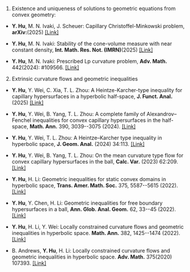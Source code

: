 1. Existence and uniqueness of solutions to geometric equations from convex geometry:

- <strong>Y. Hu</strong>, M. N. Ivaki, J. Scheuer: Capillary Christoffel-Minkowski problem, <strong>arXiv:</strong>(2025) [[Link]](https://arxiv.org/pdf/2504.09320)

- <strong>Y. Hu</strong>, M. N. Ivaki: Stability of the cone-volume measure with near constant density, <strong>Int. Math. Res. Not. (IMRN)</strong>(2025) [[Link]](https://doi.org/10.1093/imrn/rnaf062)

- <strong>Y. Hu</strong>, M. N. Ivaki: Prescribed Lp curvature problem, <strong>Adv. Math.</strong> 442(2024): #109566. [[Link]](https://doi.org/10.1016/j.aim.2024.109566)

2. Extrinsic curvature flows and geometric inequalities 

- <strong>Y. Hu</strong>, Y. Wei, C. Xia, T. L. Zhou: A Heintze-Karcher-type inequality for capillary hypersurfaces in a hyperbolic half-space, <strong>J. Funct. Anal.</strong>(2025) [[Link]](https://doi.org/10.1016/j.jfa.2025.110970)

- <strong>Y. Hu</strong>, Y. Wei, B. Yang, T. L. Zhou: A complete family of Alexandrov–Fenchel inequalities for convex capillary hypersurfaces in the half-space, <strong>Math. Ann.</strong> 390, 3039--3075 (2024). [[Link]](https://link.springer.com/article/10.1007/s00208-024-02841-9)

- <strong>Y. Hu</strong>, Y. Wei, T. L. Zhou: A Heintze–Karcher type inequality in hyperbolic space, <strong>J. Geom. Anal.</strong> (2024) 34:113. [[Link]](https://doi.org/10.1007/s12220-024-01553-5)

- <strong>Y. Hu</strong>, Y. Wei, B. Yang, T. L. Zhou: On the mean curvature type flow for convex capillary hypersurfaces in the ball, <strong>Calc. Var.</strong> (2023) 62:209. [[Link]](https://doi.org/10.1007/s00526-023-02554-y)

- <strong>Y. Hu</strong>, H. Li: Geometric inequalities for static convex domains in hyperbolic space, <strong>Trans. Amer. Math. Soc.</strong> 375, 5587--5615 (2022). [[Link]](https://doi.org/10.1090/tran/8628)

- <strong>Y. Hu</strong>, Y. Chen, H. Li: Geometric inequalities for free boundary hypersurfaces in a ball, <strong>Ann. Glob. Anal. Geom.</strong> 62, 33--45 (2022).  [[Link]](https://doi.org/10.1007/s10455-022-09836-2)

- <strong>Y. Hu</strong>, H. Li, Y. Wei: Locally constrained curvature flows and geometric inequalities in hyperbolic space. <strong>Math. Ann.</strong> 382, 1425--1474 (2022). [[Link]](https://doi.org/10.1007/s00208-020-02076-4)

- B. Andrews, <strong>Y. Hu</strong>, H. Li: Locally constrained curvature flows and geometric inequalities in hyperbolic space. <strong>Adv. Math.</strong> 375(2020) 107393. [[Link]](https://doi.org/10.1016/j.aim.2020.107393)





